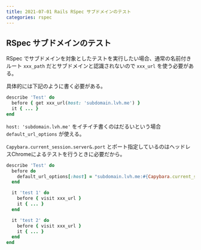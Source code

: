 ```yaml
---
title: 2021-07-01 Rails RSpec サブドメインのテスト
categories: rspec
---
```


## RSpec サブドメインのテスト

RSpec でサブドメインを対象としたテストを実行したい場合、通常の名前付きルート `xxx_path` だとサブドメインと認識されないので `xxx_url` を使う必要がある。

具体的には下記のように書く必要がある。

```rb
describe 'Test' do
  before { get xxx_url(host: 'subdomain.lvh.me') }
  it { ... }
end
```

`host: 'subdomain.lvh.me'` をイチイチ書くのはだるいという場合 `default_url_options` が使える。

`Capybara.current_session.server&.port` とポート指定しているのはヘッドレスChromeによるテストを行うときに必要だから。

```rb
describe 'Test' do
  before do
    default_url_options[:host] = "subdomain.lvh.me:#{Capybara.current_session.server&.port}"
  end

  it 'test 1' do
    before { visit xxx_url }
    it { ... }
  end

  it 'test 2' do
    before { visit xxx_url }
    it { ... }
  end
end
```
